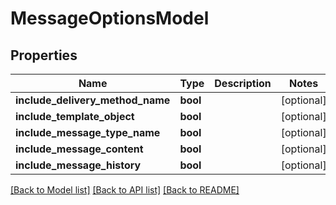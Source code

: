 # MessageOptionsModel

## Properties
Name | Type | Description | Notes
------------ | ------------- | ------------- | -------------
**include_delivery_method_name** | **bool** |  | [optional] 
**include_template_object** | **bool** |  | [optional] 
**include_message_type_name** | **bool** |  | [optional] 
**include_message_content** | **bool** |  | [optional] 
**include_message_history** | **bool** |  | [optional] 

[[Back to Model list]](../README.md#documentation-for-models) [[Back to API list]](../README.md#documentation-for-api-endpoints) [[Back to README]](../README.md)


